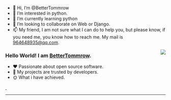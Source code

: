 - 👋 Hi, I’m @BetterTommrow
- 👀 I’m interested in python.
- 🌱 I’m currently learning python
- 💞️ I’m looking to collaborate on Web or Django.
- 📫 My friend, I am not sure what I can do to help you, but please know, if you need me, you know how to reach me. My mail is 964648935@qq.com.

<!---
BetterTommrow/BetterTommrow is a ✨ special ✨ repository because its `README.md` (this file) appears on your GitHub profile.
You can click the Preview link to take a look at your changes.
--->

<img align="right" style="pointer-events:none;" src="https://github-readme-stats.vercel.app/api?username=BetterTommrow&show_icons=true&icon_color=E65A65&text_color=adbac7&bg_color=2d333b&hide_title=true&hide_border=true" />
 
### Hello World! I am <b><a target="_blank" href="javascript:;">BetterTommrow</a></b>.
 
- :hearts: Passionate about open source software. 
- :1st_place_medal: My projects are trusted by developers.
- :sun_with_face: What i have achieved.
 
<a href="https://autofelix.blog.csdn.net">
    <img src="https://img.shields.io/badge/CSDN Page View-115K-E65A65.svg" alt="" title="BetterTommrow的csdn" />
</a>
 
<a href="https://cloud.tencent.com/developer/user/8345747/articles">
    <img src="https://img.shields.io/badge/Tencentcloud Page View-200K-blue.svg" alt="" title="BetterTommrow的腾讯云社区" />
</a>
 
---
